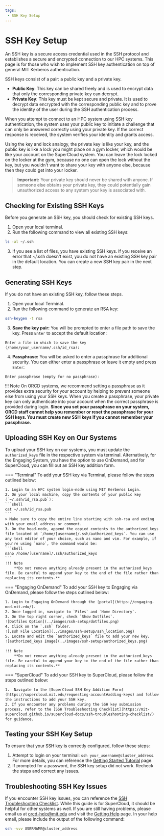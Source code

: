 ```yaml
---
tags:
 - SSH Key Setup
---
```


# SSH Key Setup

An SSH key is a secure access credential used in the SSH protocol and establishes a secure and encrypted connection to our HPC systems. This page is for those who wish to implement SSH key authentication on top of general MIT Kerberos authentication.

SSH keys consist of a pair: a public key and a private key. 

- **Public Key**: This key can be shared freely and is used to encrypt data that only the corresponding private key can decrypt.
- **Private Key**: This key must be kept secure and private. It is used to decrypt data encrypted with the corresponding public key and to prove the identity of the user during the SSH authentication process.

When you attempt to connect to an HPC system using SSH key authentication, the system uses your public key to initiate a challenge that can only be answered correctly using your private key. If the correct response is received, the system verifies your identity and grants access. 

Using the key and lock analogy, the private key is like your key, and the public key is like a lock you might place on a gym locker, which would be like your account on the SuperCloud system. You can leave the lock locked on the locker at the gym, because no one can open the lock without the key, but you wouldn't want to share your key with anyone else, because then they could get into your locker.

> **Important:** Your private key should never be shared with anyone. If someone else obtains your private key, they could potentially gain unauthorized access to any system your key is associated with.

## Checking for Existing SSH Keys

Before you generate an SSH key, you should check for existing SSH keys.  

1. Open your local terminal.  
2. Run the following command to view all existing SSH keys:  
```bash
ls -al ~/.ssh
```
3. If you see a list of files, you have existing SSH keys.
If you receive an error that ~/.ssh doesn't exist, you do not have an existing SSH key pair in the default location. You can create a new SSH key pair in the next step.

## Generating SSH Keys

If you do not have an existing SSH key, follow these steps. 

1. Open your local Terminal.  
2. Run the following command to generate an RSA key:  
```bash
ssh-keygen -t rsa
```
3. **Save the key pair:** You will be prompted to enter a file path to save the key. Press `Enter` to accept the default location:
```
Enter a file in which to save the key (/home/your_username/.ssh/id_rsa):
```

4. **Passphrase:** 
You will be asked to enter a passphrase for additional security. You can either enter a passphrase or leave it empty and press `Enter`:
```
Enter passphrase (empty for no passphrase):
```
!!! Note 
    On ORCD systems, we recommend setting a passphrase as it provides extra security for your account by helping to prevent someone else from using your SSH keys. When you create a passphrase, your private key can only authenticate into your account when the correct passphrase is provided during login. **Since you set your passphrase on your system, ORCD staff cannot help you remember or reset the passphrase for your SSH keys. You must create new SSH keys if you cannot remember your passphrase.**



## Uploading SSH Key on Our Systems

To upload your SSH key on our systems, you must update the `authorized_keys` file in the respective system via terminal. Alternatively, for the Engaging System, you have the option to use OnDemand, and for SuperCloud, you can fill out an SSH key addition form.

=== "Terminal"
    To add your SSH key via Terminal, please follow the steps outlined below:

    1. Login to an HPC system login-node using MIT Kerberos Login.
    2. On your local machine, copy the contents of your public key (`~/.ssh/id_rsa.pub`):
    ```shell
    cat ~/.ssh/id_rsa.pub
    ```
    > Make sure to copy the entire line starting with ssh-rsa and ending with your email address or comment. 
    3. On the head-node, append the copied contents to the authorized_keys file located at `/home/[username]/.ssh/authorized_keys`. You can use any text editor of your choice, such as nano and vim. For example, if you're using `nano`, the command would be:
    ```shell
    nano /home/[username]/.ssh/authorized_keys
    ```
    !!! Note
        **Do not remove anything already present in the authorized_keys file. Be careful to append your key to the end of the file rather than replacing its contents.**

=== "Engaging OnDemand"
    To add your SSH key to Engaging via OnDemand, please follow the steps outlined below:

    1. Login to Engaging OnDemand through the [portal](https://engaging-ood.mit.edu/).
    2. Once logged in, navigate to `Files` and `Home Directory`.
    3. On the top right corner, check `Show Dotfiles`.
    ![Dotfiles Option](../images/ssh-setup/dotfiles.png)
    4. Click on the `.ssh` folder.
    ![.ssh File Location](../images/ssh-setup/ssh_location.png)
    5. Locate and edit the `authorized_keys` file to add your new key.
    ![authorized_keys Image](../images/ssh-setup/authorized_keys.png)

    !!! Note
        **Do not remove anything already present in the authorized_keys file. Be careful to append your key to the end of the file rather than replacing its contents.**

=== "SuperCloud"
    To add your SSH key to SuperCloud, please follow the steps outlined below:

    1.  Navigate to the [SuperCloud SSH Key Addition Form](https://supercloud.mit.edu/requesting-account#adding-keys) and follow the instructions to add your SSH key. 
    2. If you encounter any problems during the SSH key submission process, refer to the [SSH Troubleshooting Checklist](https://mit-supercloud.github.io/supercloud-docs/ssh-troubleshooting-checklist/) for guidance. 

## Testing your SSH Key Setup

To ensure that your SSH key is correctly configured, follow these steps:

1. Attempt to login on your terminal: `ssh your_username@cluster_address`. For more details, you can reference the [Getting Started Tutorial](https://orcd-docs.mit.edu/getting-started/#terminal-with-ssh) page.
2. If prompted for a password, the SSH key setup did not work. Recheck the steps and correct any issues.

## Troubleshooting SSH Key Issues
If you encounter SSH key issues, you can reference the [SSH Troubleshooting Checklist](https://mit-supercloud.github.io/supercloud-docs/ssh-troubleshooting-checklist/). While this guide is for SuperCloud, it should be helpful for other systems as well. If you are still having problems, please email us at <orcd-help@mit.edu> and visit the [Getting Help](https://orcd-docs.mit.edu/getting-help/) page. In your help email, please include the output of the following command:
```sh
ssh -vvv USERNAME@cluster_address
``` 

